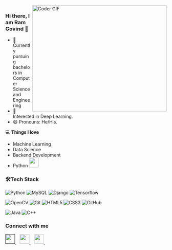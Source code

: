 <img align="right" src="https://github.com/rajaprerak/rajaprerak/blob/master/developer.gif" alt="Coder GIF" width="420" height="330">


### Hi there, I am Ram Govind 👋

- 🔭 Currently pursuing bachelors in Computer Science and Engineering
- 🌱 Interested in Deep Learning.
- 😄 Pronouns: He/His.


💻 **Things I love**
- Machine Learning
- Data Science
- Backend Development
- Python <img src="https://media.giphy.com/media/WUlplcMpOCEmTGBtBW/giphy.gif" width="30">




### 🛠**Tech Stack**


![Python](https://img.shields.io/badge/-Python-000000?style=flat&logo=python)
![MySQL](https://img.shields.io/badge/-MySQL-000000?style=flat&logo=MySQL)
![Django](https://img.shields.io/badge/-Django-000000?style=flat&logo=Django)
![Tensorflow](https://img.shields.io/badge/-Tensorflow-000000?style=flat&logo=tensorflow)


![OpenCV](https://img.shields.io/badge/-OpenCV-000000?style=flat&logo=opencv)
![Git](https://img.shields.io/badge/-Git-000000?style=flat&logo=git&logoColor=F05032)
![HTML5](https://img.shields.io/badge/-HTML5-000000?style=flat&logo=HTML5)
![CSS3](https://img.shields.io/badge/-CSS3-000000?style=flat&logo=CSS3)
![GitHub](https://img.shields.io/badge/-GitHub-000000?style=flat&logo=github&logoColor=FFFFFF)


![Java](https://img.shields.io/badge/-Java-000000?style=flat&logo=JAVA)
![C++](https://img.shields.io/badge/-C++-000000?style=flat&logo=C++)





### Connect with me
  <a href="">
    <img width="30px" src="https://www.vectorlogo.zone/logos/twitter/twitter-official.svg" />
  </a>&ensp;
  <a href="https://www.linkedin.com/in/ram-govind-v-30abb9220/">
    <img width="30px" src="https://www.vectorlogo.zone/logos/linkedin/linkedin-icon.svg" />
  </a>&ensp;
  
  <a href="https://www.instagram.com/_ramgovind_/ ">
    <img width="30px" src="https://www.vectorlogo.zone/logos/instagram/instagram-icon.svg" />
  </a>&ensp;
  
